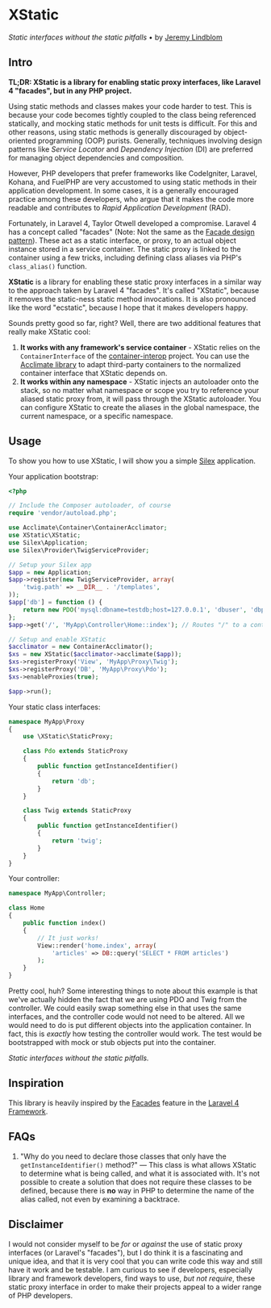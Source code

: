 # XStatic

*Static interfaces without the static pitfalls* • by [Jeremy Lindblom](https://twitter.com/jeremeamia)

## Intro

**TL;DR: XStatic is a library for enabling static proxy interfaces, like Laravel 4 "facades", but in any PHP project.**

Using static methods and classes makes your code harder to test. This is because your code becomes tightly coupled to
the class being referenced statically, and mocking static methods for unit tests is difficult. For this and other
reasons, using static methods is generally discouraged by object-oriented programming (OOP) purists. Generally,
techniques involving design patterns like *Service Locator* and *Dependency Injection* (DI) are preferred for managing
object dependencies and composition.

However, PHP developers that prefer frameworks like CodeIgniter, Laravel, Kohana, and FuelPHP are very accustomed to
using static methods in their application development. In some cases, it is a generally encouraged practice among these
developers, who argue that it makes the code more readable and contributes to *Rapid Application Development* (RAD).

Fortunately, in Laravel 4, Taylor Otwell developed a compromise. Laravel 4 has a concept called "facades" (Note: Not the
same as the [Facade design pattern](http://en.wikipedia.org/wiki/Facade_pattern)). These act as a static interface, or
proxy, to an actual object instance stored in a service container. The static proxy is linked to the container using
a few tricks, including defining class aliases via PHP's `class_alias()` function.

**XStatic** is a library for enabling these static proxy interfaces in a similar way to the approach taken by Laravel 4
"facades". It's called "XStatic", because it removes the static-ness static method invocations. It is also pronounced
like the word "ecstatic", because I hope that it makes developers happy.

Sounds pretty good so far, right? Well, there are two additional features that really make XStatic cool:

1. **It works with any framework's service container** - XStatic relies on the `ContainerInterface` of the
   [container-interop](https://github.com/container-interop/container-interop) project. You can use the [Acclimate
   library](https://github.com/jeremeamia/acclimate-container) to adapt third-party containers to the normalized
   container interface that XStatic depends on.
2. **It works within any namespace** - XStatic injects an autoloader onto the stack, so no matter what namespace or
   scope you try to reference your aliased static proxy from, it will pass through the XStatic autoloader. You can
   configure XStatic to create the aliases in the global namespace, the current namespace, or a specific namespace.

## Usage

To show you how to use XStatic, I will show you a simple [Silex](http://silex.sensiolabs.org/) application.

Your application bootstrap:

```php
<?php

// Include the Composer autoloader, of course
require 'vendor/autoload.php';

use Acclimate\Container\ContainerAcclimator;
use XStatic\XStatic;
use Silex\Application;
use Silex\Provider\TwigServiceProvider;

// Setup your Silex app
$app = new Application;
$app->register(new TwigServiceProvider, array(
    'twig.path' => __DIR__ . '/templates',
));
$app['db'] = function () {
    return new PDO('mysql:dbname=testdb;host=127.0.0.1', 'dbuser', 'dbpass');
};
$app->get('/', 'MyApp\Controller\Home::index'); // Routes "/" to a controller object

// Setup and enable XStatic
$acclimator = new ContainerAcclimator();
$xs = new XStatic($acclimator->acclimate($app));
$xs->registerProxy('View', 'MyApp\Proxy\Twig');
$xs->registerProxy('DB', 'MyApp\Proxy\Pdo');
$xs->enableProxies(true);

$app->run();
```

Your static class interfaces:

```php
namespace MyApp\Proxy
{
    use \XStatic\StaticProxy;

    class Pdo extends StaticProxy
    {
        public function getInstanceIdentifier()
        {
            return 'db';
        }
    }

    class Twig extends StaticProxy
    {
        public function getInstanceIdentifier()
        {
            return 'twig';
        }
    }
}
```

Your controller:

```php
namespace MyApp\Controller;

class Home
{
    public function index()
    {
        // It just works!
        View::render('home.index', array(
            'articles' => DB::query('SELECT * FROM articles')
        );
    }
}
```

Pretty cool, huh? Some interesting things to note about this example is that we've actually hidden the fact that we are
using PDO and Twig from the controller. We could easily swap something else in that uses the same interfaces, and the
controller code would not need to be altered. All we would need to do is put different objects into the application
container. In fact, this is *exactly* how testing the controller would work. The test would be bootstrapped with mock or
stub objects put into the container.

*Static interfaces without the static pitfalls.*

## Inspiration

This library is heavily inspired by the [Facades](http://laravel.com/docs/facades) feature in the
[Laravel 4 Framework](http://laravel.com/).

## FAQs

1. "Why do you need to declare those classes that only have the `getInstanceIdentifier()` method?" — This class is what
allows XStatic to determine what is being called, and what it is associated with. It's not possible to create a solution
that does not require these classes to be defined, because there is **no** way in PHP to determine the name of the alias
called, not even by examining a backtrace.

## Disclaimer

I would not consider myself to be *for* or *against* the use of static proxy interfaces (or Laravel's "facades"), but I
do think it is a fascinating and unique idea, and that it is very cool that you can write code this way and still have
it work and be testable. I am curious to see if developers, especially library and framework developers, find ways to
use, *but not require*, these static proxy interface in order to make their projects appeal to a wider range of PHP
developers.
